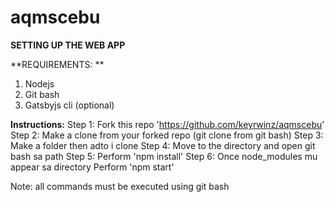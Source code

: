 # aqmscebu

**SETTING UP THE WEB APP**

**REQUIREMENTS: **
1. Nodejs
2. Git bash
3. Gatsbyjs cli (optional)

**Instructions:**
Step 1: Fork this repo 'https://github.com/keyrwinz/aqmscebu'
Step 2: Make a clone from your forked repo (git clone from git bash)
Step 3: Make a folder then adto i clone
Step 4: Move to the directory and open git bash sa path
Step 5: Perform 'npm install'
Step 6: Once node_modules mu appear sa directory Perform 'npm start'

Note: all commands must be executed using git bash
